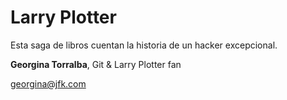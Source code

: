 # Larry Plotter

Esta saga de libros cuentan la historia de un hacker excepcional.

**Georgina Torralba**, Git & Larry Plotter fan

georgina@jfk.com
